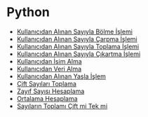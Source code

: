 <!--Height-->
<!--Italic-->
# Python
- [Kullanıcıdan Alınan Sayıyla Bölme İşlemi](https://github.com/SelcanTaylan/Python/tree/main/bolme)
- [Kullanıcıdan Alınan Sayıyla Çarpma İşlemi](https://github.com/SelcanTaylan/Python/tree/main/carpma)
- [Kullanıcıdan Alınan Sayıyla Toplama İşlemi](https://github.com/SelcanTaylan/Python/tree/main/toplama)
- [Kullanıcıdan Alınan Sayıyla Çıkartma İşlemi](https://github.com/SelcanTaylan/Python/tree/main/cikartma)
- [Kullanıcıdan İsim Alma](https://github.com/SelcanTaylan/Python/tree/main/kullanicidan_isim_alma)
- [Kullanıcıdan Veri Alma](https://github.com/SelcanTaylan/Python/tree/main/kullanicidan_veri_alma)
- [Kullanıcıdan Alınan Yaşla İşlem](https://github.com/SelcanTaylan/Python/tree/main/yasa_gore_mesaj)
- [Çift Sayıları Toplama](https://github.com/SelcanTaylan/Python/tree/main/cift_Toplama)
- [Zayıf Sayısı Hesaplama](https://github.com/SelcanTaylan/Python/tree/main/zayif_sayisi_hesaplama)
- [Ortalama Hesaplama](https://github.com/SelcanTaylan/Python/tree/main/ortalama)
- [Sayıların Toplamı Çift mi Tek mi](https://github.com/SelcanTaylan/Python/tree/main/cift_mi_tek_mi)

